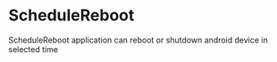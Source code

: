 # ScheduleReboot

ScheduleReboot application can reboot or shutdown android device in selected time

